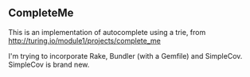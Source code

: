 ## CompleteMe

This is an implementation of autocomplete using a trie, from http://turing.io/module1/projects/complete_me

I'm trying to incorporate Rake, Bundler (with a Gemfile) and SimpleCov. SimpleCov is brand new. 
